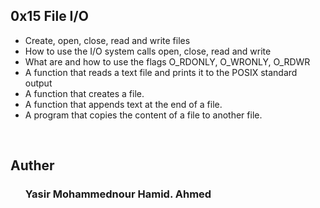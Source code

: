 <html>
	<head>
		<h2>0x15 File I/O </h2>
	</head>
	<body>
		<ul>
			<li>Create, open, close, read and write files</li>
			<li>How to use the I/O system calls open, close, read and write</li>
			<li>What are and how to use the flags O_RDONLY, O_WRONLY, O_RDWR</li>
			<li>A function that reads a text file and prints it to the POSIX standard output</li>
			<li>A function that creates a file.</li>
			<li>A function that appends text at the end of a file.</li>
			<li>A program that copies the content of a file to another file.</li>
		</ul>
		</br>
		<h2>Auther</h2>
		<ol>
			<h3>Yasir Mohammednour Hamid. Ahmed</h3>
		</ol>
	</body>
</html>
